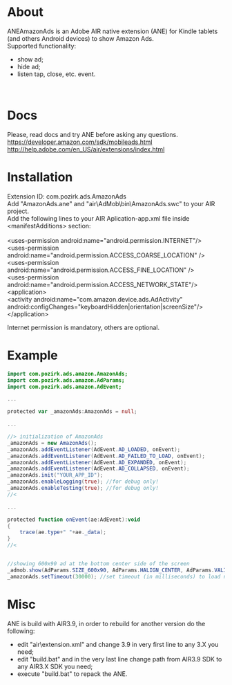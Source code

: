 # About
ANEAmazonAds is an Adobe AIR native extension (ANE) for Kindle tablets (and others Android devices) to show Amazon Ads.<br />
Supported functionality:<br />
- show ad;<br />
- hide ad;<br />
- listen tap, close, etc. event.<br />
<br />

# Docs
Please, read docs and try ANE before asking any questions.<br />
https://developer.amazon.com/sdk/mobileads.html<br />
http://help.adobe.com/en_US/air/extensions/index.html<br />


# Installation
Extension ID: com.pozirk.ads.AmazonAds<br />
Add "AmazonAds.ane" and "air\AdMob\bin\AmazonAds.swc" to your AIR project.<br />
Add the following lines to your AIR Aplication-app.xml file inside &lt;manifestAdditions&gt; section:<br />
<br />
&lt;uses-permission android:name="android.permission.INTERNET"/&gt;<br />
&lt;uses-permission android:name="android.permission.ACCESS_COARSE_LOCATION" /&gt;<br />
&lt;uses-permission android:name="android.permission.ACCESS_FINE_LOCATION" /&gt;<br />
&lt;uses-permission android:name="android.permission.ACCESS_NETWORK_STATE"/&gt;<br />
&lt;application&gt;<br />
	&lt;activity android:name="com.amazon.device.ads.AdActivity" android:configChanges="keyboardHidden|orientation|screenSize"/&gt;<br />
&lt;/application&gt;<br />

Internet permission is mandatory, others are optional.


# Example
```actionscript
import com.pozirk.ads.amazon.AmazonAds;
import com.pozirk.ads.amazon.AdParams;
import com.pozirk.ads.amazon.AdEvent;

...

protected var _amazonAds:AmazonAds = null;

...

//> initialization of AmazonAds
_amazonAds = new AmazonAds();
_amazonAds.addEventListener(AdEvent.AD_LOADED, onEvent);
_amazonAds.addEventListener(AdEvent.AD_FAILED_TO_LOAD, onEvent);
_amazonAds.addEventListener(AdEvent.AD_EXPANDED, onEvent);
_amazonAds.addEventListener(AdEvent.AD_COLLAPSED, onEvent);
_amazonAds.init("YOUR_APP_ID");
_amazonAds.enableLogging(true); //for debug only!
_amazonAds.enableTesting(true); //for debug only!
//<

...

protected function onEvent(ae:AdEvent):void
{
	trace(ae.type+" "+ae._data);
}
//<


//showing 600x90 ad at the bottom center side of the screen
_admob.show(AdParams.SIZE_600x90, AdParams.HALIGN_CENTER, AdParams.VALIGN_BOTTOM);
_amazonAds.setTimeout(30000); //set timeout (in milliseconds) to load new ad, not sure if it works properly...
```

# Misc
ANE is build with AIR3.9, in order to rebuild for another version do the following:<br />
- edit "air\extension.xml" and change 3.9 in very first line to any 3.X you need;<br />
- edit "build.bat" and in the very last line change path from AIR3.9 SDK to any AIR3.X SDK you need;<br />
- execute "build.bat" to repack the ANE.<br />
